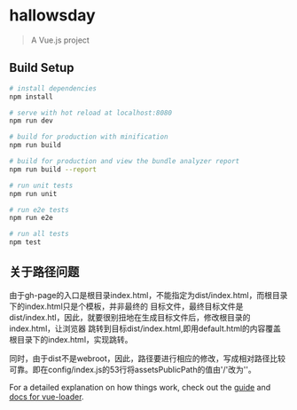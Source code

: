 # hallowsday

> A Vue.js project

## Build Setup

``` bash
# install dependencies
npm install

# serve with hot reload at localhost:8080
npm run dev

# build for production with minification
npm run build

# build for production and view the bundle analyzer report
npm run build --report

# run unit tests
npm run unit

# run e2e tests
npm run e2e

# run all tests
npm test
```

##  关于路径问题

由于gh-page的入口是根目录index.html，不能指定为dist/index.html，而根目录下的index.html只是个模板，并非最终的
目标文件，最终目标文件是dist/index.htl，因此，就要很别扭地在生成目标文件后，修改根目录的index.html，让浏览器
跳转到目标dist/index.html,即用default.html的内容覆盖根目录下的index.html，实现跳转。

同时，由于dist不是webroot，因此，路径要进行相应的修改，写成相对路径比较可靠。即在config/index.js的53行将assetsPublicPath的值由'/'改为''。

For a detailed explanation on how things work, check out the [guide](http://vuejs-templates.github.io/webpack/) and [docs for vue-loader](http://vuejs.github.io/vue-loader).
